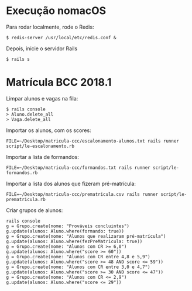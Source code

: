 # Execução nomacOS

Para rodar localmente, rode o Redis:

    $ redis-server /usr/local/etc/redis.conf &

Depois, inicie o servidor Rails

    $ rails s

# Matrícula BCC 2018.1

Limpar alunos e vagas na fila:

    $ rails console
    > Aluno.delete_all
    > Vaga.delete_all

Importar os alunos, com os scores:

    FILE=~/Desktop/matricula-ccc/escalonamento-alunos.txt rails runner script/le-escalonamento.rb

Importar a lista de formandos:

    FILE=~/Desktop/matricula-ccc/formandos.txt rails runner script/le-formandos.rb

Importar a lista dos alunos que fizeram pré-matrícula:

    FILE=~/Desktop/matricula-ccc/prematricula.csv rails runner script/le-prematricula.rb

Criar grupos de alunos:

    rails console
    g = Grupo.create(nome: "Prováveis concluintes")
    g.update(alunos: Aluno.where(formando: true))
    g = Grupo.create(nome: "Alunos que realizaram pré-matrícula")
    g.update(alunos: Aluno.where(fezPreMatricula: true))
    g = Grupo.create(nome: "Alunos com CR >= 6,0")
    g.update(alunos: Aluno.where("score >= 60"))
    g = Grupo.create(nome: "Alunos com CR entre 4,8 e 5,9")
    g.update(alunos: Aluno.where("score >= 48 AND score <= 59"))
    g = Grupo.create(nome: "Alunos com CR entre 3,0 e 4,7")
    g.update(alunos: Aluno.where("score >= 30 AND score <= 47"))
    g = Grupo.create(nome: "Alunos com CR <= 2,9")
    g.update(alunos: Aluno.where("score <= 29"))